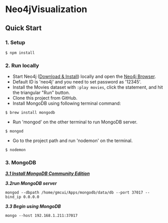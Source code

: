 # Neo4jVisualization

## Quick Start
### 1. Setup

```
$ npm install
```

### 2. Run locally

* Start Neo4j ([Download & Install](http://neo4j.com/download)) locally and open the [Neo4j Browser](http://localhost:7474).
* Default ID is 'neo4j' and you need to set password as '12345'.
* Install the Movies dataset with `:play movies`, click the statement, and hit the triangular "Run" button.
* Clone this project from GitHub.
* Install MongoDB using following terminal command:

```
$ brew install mongodb
```
* Run 'mongod' on the other terminal to run MongoDB server.

```
$ mongod
```
* Go to the project path and run 'nodemon' on the terminal.

```
$ nodemon
```

### 3. MongoDB

[***3.1 Install MongoDB Community Edition***](https://docs.mongodb.com/manual/tutorial/install-mongodb-on-linux/)

***3.2run MongoDB server***

```
mongod --dbpath /home/gmcui/Apps/mongodb/data/db --port 37017 --bind_ip 0.0.0.0
```

***3.3 Begin using MongoDB***

```
mongo --host 192.168.1.211:37017
```